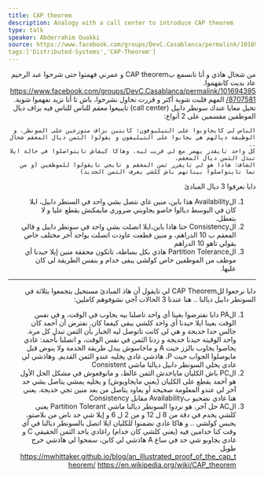 ```yaml
---
title: CAP theorem
description: Analogy with a call center to introduce CAP theorem
type: talk
speaker: Abderrahim Ouakki
source: https://www.facebook.com/groups/DevC.Casablanca/permalink/1016943958707581/
tags:['Distributed-Systems','CAP-Theorem']
---
```

<div dir="rtl" align='right'>
    
من شحال هاذي و أنا تانسمع بCAP theorem و عمرني فهمتوا حتى شرحوا عبد الرحيم عاد بديت كانفهموا. 
https://www.facebook.com/groups/DevC.Casablanca/permalink/1016943958707581/
المهم قلبت شوية أكثر و قررت نحاول نشرحوا، باش تا أنا نزيد نفهموا شوية.
تخيل معايا عندك سونطر دابيل (call center) تايبيعوا معقم للناس للناس فيه بزاف ديال الموظفين مقسمين على 2 أنواع: 

    الناس لي كايجاوبوا على التيليوفون: كاينين بزاف متوزعين على السونطر، و الوظيفة ديالهم هي يجابوا على التيليفون و يقولوا الثمن ديال المعقم شحال ..
    كل واحد تايقدر يهضر مع لي قريب ليه. وهاكا كيفاش تايتواصلوا في حالة ايلا تبدل الثمن ديال المعقم.
    الشاف: هاذا هو لي تايقرر ثمن المعقم و تايجي تايقولوا للموظفين (و من تما تايتواصلوا بيناتهم باش كلشي يعرف الثمن الجديد)


دابا نعرفوا 3 ديال المبادئ
1. الAvailability
هذا باين، منين غاي نتصل بشي واحد في السنطر دابيل، ايلا كان في البوسط ديالوا خاصو يجاوبني ضروري مايمكنش يقطع عليا و لا يتعطل.
2. الConsistency
حتا هاذا باين،ايلا اتصلت بشي واحد في سونطر دابيل و قالي المعقم ب 10 الدراهم، و منين قطعت عاودت اتصلت بواحد آخر مختلف خاص يقولي تاهو 10 الدراهم
3. الPartition Tolerance
هاذي بكل بساطة، تاتكون محققة منين إيلا حيدنا أي موظف من الموظفين خاص كولشي يبقى خدام و بنفس الطريقة لي كان عليها. 

----

دابا نرجعوا للCAP Theorem لي تايقول أن هاذ المبادئ مستحيل يتجمعوا بثلاثة في السونطر دابيل ديالنا .. هنا عندنا 3 الحالات آجي نشوفوهم كاملين:
1. الPA
دابا نفترضوا بغينا أي واحد تاصلنا بيه يجاوب في الوقت، و في نفس الوقت بغينا ايلا حيدنا أي واحد كلشي يبقى كيفما كان.
نفترض أن أحمد كان جالس حدا خديجة و هي لي كانت تاتوصل ليه الخبار بأن الثمن تبدل كل مرة. 
واحد الوقيتة حيدنا خديجة و زدنا الثمن في نفس الوقت، و اتصلنا بأحمد: غادي يخاصوا يجاوب بالزز حيت A و ماخاسوش يبدل طريقة الخدمة ولا ينوض قبل مايوصلوا الجواب حيت P، هاذشي غادي يخليه عندو الثمن القديم. وهاذشي لي غادي يخلي السونطر دابيل ديالنا ماشي Consistent
2. الPC
باش الكليان ماياخدش الثمن غالط، و مانوقعوش في مشكل الحل الأول هو أحمد يقطع على الكليان (يعني مايجاوبوش) و يخليه يمشي يتاصل بشي حد آخر لي عندو المعلومة صحيحة أو يعاود يتاصل من بعد منين تجي خديجة. يعني هنا غادي نضحيو بAvailability مقابل Consistency
3. الAC
حل آخر، هو نردوا السونطر ديالنا ماشي Partition Tolerant يعني كلشي يخدم في دقة من 8 ل 12 و من 2 ل 6 و إيلا شي حد ناض من بلاصتو، يحبس كولشي .. 
و هاكا غادي نضمنوا للكليان ايلا اتصل بالسونطر ديالنا في أي وقت كنا خدامين فيه (يعني كلشي كان خدام) راغادي ياخد الثمن الحقيقي C و غادي يجاوبو شي حد في ساع A
هاذشي لي كاين، سمحوا لي هاذشي خرج طويل
https://mwhittaker.github.io/blog/an_illustrated_proof_of_the_cap_theorem/
https://en.wikipedia.org/wiki/CAP_theorem

</div>
